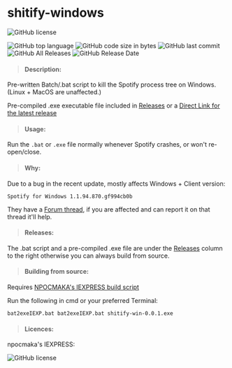 # shitify-windows

![GitHub license](https://img.shields.io/badge/license-CC0%201.0%20Universal-lightgreen)

![GitHub top language](https://img.shields.io/github/languages/top/defirence/shitify-windows)
![GitHub code size in bytes](https://img.shields.io/github/languages/code-size/defirence/shitify-windows)
![GitHub last commit](https://img.shields.io/github/last-commit/defirence/shitify-windows)
![GitHub All Releases](https://img.shields.io/github/downloads/defirence/shitify-windows/total)
![GitHub Release Date](https://img.shields.io/github/release-date/defirence/shitify-windows)

>#### Description:
Pre-written Batch/.bat script to kill the Spotify process tree on Windows. (Linux + MacOS are unaffected.)

Pre-compiled .exe executable file included in [Releases](https://github.com/Defirence/shitify-windows/releases) or a [Direct Link for the latest release](https://github.com/Defirence/shitify-windows/releases/download/0.0.1/shitify-win-v0.0.1.exe)

>#### Usage:
Run the `.bat` or `.exe` file normally whenever Spotify crashes, or won't re-open/close.

>#### Why:
Due to a bug in the recent update, mostly affects Windows + Client version:

`Spotify for Windows 1.1.94.870.gf994cb0b`

They have a [Forum thread](https://community.spotify.com/t5/Ongoing-Issues/Desktop-app-crashing-on-Windows-after-latest-update/idc-p/5431510), if you are affected and can report it on that thread it'll help.

> #### Releases:
The .bat script and a pre-compiled .exe file are under the [Releases](https://github.com/Defirence/shitify-windows/releases) column to the right otherwise you can always 
build from source.

> #### Building from source:
Requires [NPOCMAKA's IEXPRESS build script](https://github.com/npocmaka/batch.scripts/blob/ff1679b90c8e24efd930a24abeda83ec22a564ae/hybrids/iexpress/bat2exeIEXP.bat)

Run the following in cmd or your preferred Terminal:

`bat2exeIEXP.bat bat2exeIEXP.bat shitify-win-0.0.1.exe`

>#### Licences:

npocmaka's IEXPRESS:

![GitHub license](https://img.shields.io/badge/license-MIT-purple)